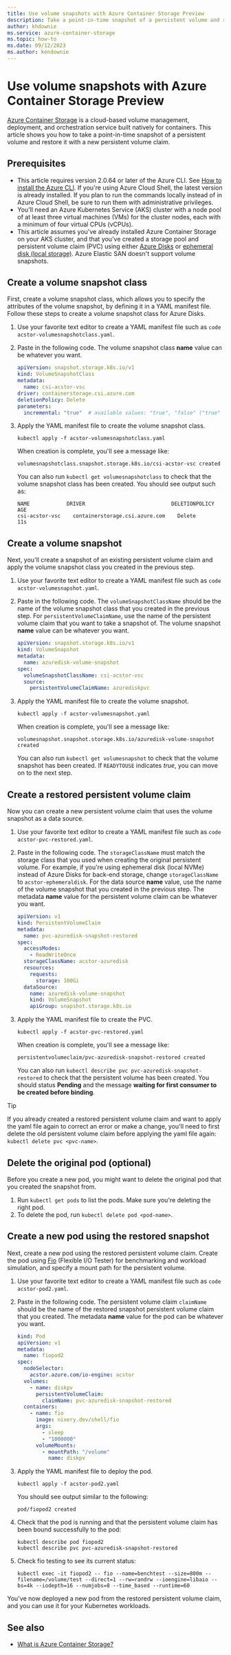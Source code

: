 ```yaml
---
title: Use volume snapshots with Azure Container Storage Preview
description: Take a point-in-time snapshot of a persistent volume and restore it. You'll create a volume snapshot class, take a snapshot, create a restored persistent volume claim, and deploy a new pod. 
author: khdownie
ms.service: azure-container-storage
ms.topic: how-to
ms.date: 09/12/2023
ms.author: kendownie
---
```


# Use volume snapshots with Azure Container Storage Preview
[Azure Container Storage](container-storage-introduction.md) is a cloud-based volume management, deployment, and orchestration service built natively for containers. This article shows you how to take a point-in-time snapshot of a persistent volume and restore it with a new persistent volume claim.

## Prerequisites

- This article requires version 2.0.64 or later of the Azure CLI. See [How to install the Azure CLI](/cli/azure/install-azure-cli). If you're using Azure Cloud Shell, the latest version is already installed. If you plan to run the commands locally instead of in Azure Cloud Shell, be sure to run them with administrative privileges.
- You'll need an Azure Kubernetes Service (AKS) cluster with a node pool of at least three virtual machines (VMs) for the cluster nodes, each with a minimum of four virtual CPUs (vCPUs). 
- This article assumes you've already installed Azure Container Storage on your AKS cluster, and that you've created a storage pool and persistent volume claim (PVC) using either [Azure Disks](use-container-storage-with-managed-disks.md) or [ephemeral disk (local storage)](use-container-storage-with-local-disk.md). Azure Elastic SAN doesn't support volume snapshots.

## Create a volume snapshot class

First, create a volume snapshot class, which allows you to specify the attributes of the volume snapshot, by defining it in a YAML manifest file. Follow these steps to create a volume snapshot class for Azure Disks. 

1. Use your favorite text editor to create a YAML manifest file such as `code acstor-volumesnapshotclass.yaml`.

1. Paste in the following code. The volume snapshot class **name** value can be whatever you want.

   ```yml
   apiVersion: snapshot.storage.k8s.io/v1
   kind: VolumeSnapshotClass
   metadata:
     name: csi-acstor-vsc
   driver: containerstorage.csi.azure.com
   deletionPolicy: Delete
   parameters:
     incremental: "true"  # available values: "true", "false" ("true" by default for Azure Public Cloud, and "false" by default for Azure Stack Cloud)
   ```

1. Apply the YAML manifest file to create the volume snapshot class.
   
   ```azurecli-interactive
   kubectl apply -f acstor-volumesnapshotclass.yaml
   ```
   
   When creation is complete, you'll see a message like:
   
   ```output
   volumesnapshotclass.snapshot.storage.k8s.io/csi-acstor-vsc created
   ```
   
   You can also run `kubectl get volumesnapshotclass` to check that the volume snapshot class has been created. You should see output such as:
   
   ```output
   NAME            DRIVER                            DELETIONPOLICY    AGE
   csi-acstor-vsc	 containerstorage.csi.azure.com	   Delete	           11s
   ```
   
## Create a volume snapshot

Next, you'll create a snapshot of an existing persistent volume claim and apply the volume snapshot class you created in the previous step.

1. Use your favorite text editor to create a YAML manifest file such as `code acstor-volumesnapshot.yaml`.

1. Paste in the following code. The `volumeSnapshotClassName` should be the name of the volume snapshot class that you created in the previous step. For `persistentVolumeClaimName`, use the name of the persistent volume claim that you want to take a snapshot of. The volume snapshot **name** value can be whatever you want.

   ```yml
   apiVersion: snapshot.storage.k8s.io/v1
   kind: VolumeSnapshot
   metadata:
     name: azuredisk-volume-snapshot
   spec:
     volumeSnapshotClassName: csi-acstor-vsc
     source:
       persistentVolumeClaimName: azurediskpvc
   ```

1. Apply the YAML manifest file to create the volume snapshot.
   
   ```azurecli-interactive
   kubectl apply -f acstor-volumesnapshot.yaml
   ```
   
   When creation is complete, you'll see a message like:
   
   ```output
   volumesnapshot.snapshot.storage.k8s.io/azuredisk-volume-snapshot created
   ```
   
   You can also run `kubectl get volumesnapshot` to check that the volume snapshot has been created. If `READYTOUSE` indicates *true*, you can move on to the next step.

## Create a restored persistent volume claim

Now you can create a new persistent volume claim that uses the volume snapshot as a data source.

1. Use your favorite text editor to create a YAML manifest file such as `code acstor-pvc-restored.yaml`.

1. Paste in the following code. The `storageClassName` must match the storage class that you used when creating the original persistent volume. For example, if you're using ephemeral disk (local NVMe) instead of Azure Disks for back-end storage, change `storageClassName` to `acstor-ephemeraldisk`. For the data source **name** value, use the name of the volume snapshot that you created in the previous step. The metadata **name** value for the persistent volume claim can be whatever you want.

   ```yml
   apiVersion: v1
   kind: PersistentVolumeClaim
   metadata:
     name: pvc-azuredisk-snapshot-restored
   spec:
     accessModes:
       - ReadWriteOnce
     storageClassName: acstor-azuredisk
     resources:
       requests:
         storage: 100Gi
     dataSource:
       name: azuredisk-volume-snapshot
       kind: VolumeSnapshot
       apiGroup: snapshot.storage.k8s.io
   ```

1. Apply the YAML manifest file to create the PVC.
   
   ```azurecli-interactive
   kubectl apply -f acstor-pvc-restored.yaml
   ```
   
   When creation is complete, you'll see a message like:
   
   ```output
   persistentvolumeclaim/pvc-azuredisk-snapshot-restored created
   ```
   
   You can also run `kubectl describe pvc pvc-azuredisk-snapshot-restored` to check that the persistent volume has been created. You should status **Pending** and the message **waiting for first consumer to be created before binding**.

> [!TIP]
> If you already created a restored persistent volume claim and want to apply the yaml file again to correct an error or make a change, you'll need to first delete the old persistent volume claim before applying the yaml file again: `kubectl delete pvc <pvc-name>`.

## Delete the original pod (optional)

Before you create a new pod, you might want to delete the original pod that you created the snapshot from.

1. Run `kubectl get pods` to list the pods. Make sure you're deleting the right pod.
1. To delete the pod, run `kubectl delete pod <pod-name>`.

## Create a new pod using the restored snapshot

Next, create a new pod using the restored persistent volume claim. Create the pod using [Fio](https://github.com/axboe/fio) (Flexible I/O Tester) for benchmarking and workload simulation, and specify a mount path for the persistent volume.

1. Use your favorite text editor to create a YAML manifest file such as `code acstor-pod2.yaml`.

1. Paste in the following code. The persistent volume claim `claimName` should be the name of the restored snapshot persistent volume claim that you created. The metadata **name** value for the pod can be whatever you want.

   ```yml
   kind: Pod
   apiVersion: v1
   metadata:
     name: fiopod2
   spec:
     nodeSelector:
       acstor.azure.com/io-engine: acstor
     volumes:
       - name: diskpv
         persistentVolumeClaim:
           claimName: pvc-azuredisk-snapshot-restored
     containers:
       - name: fio
         image: nixery.dev/shell/fio
         args:
           - sleep
           - "1000000"
         volumeMounts:
           - mountPath: "/volume"
             name: diskpv
   ```

1. Apply the YAML manifest file to deploy the pod.
   
   ```azurecli-interactive
   kubectl apply -f acstor-pod2.yaml
   ```
   
   You should see output similar to the following:
   
   ```output
   pod/fiopod2 created
   ```

1. Check that the pod is running and that the persistent volume claim has been bound successfully to the pod:

   ```azurecli-interactive
   kubectl describe pod fiopod2
   kubectl describe pvc pvc-azuredisk-snapshot-restored
   ```

1. Check fio testing to see its current status:

   ```azurecli-interactive
   kubectl exec -it fiopod2 -- fio --name=benchtest --size=800m --filename=/volume/test --direct=1 --rw=randrw --ioengine=libaio --bs=4k --iodepth=16 --numjobs=8 --time_based --runtime=60
   ```

You've now deployed a new pod from the restored persistent volume claim, and you can use it for your Kubernetes workloads.

## See also

- [What is Azure Container Storage?](container-storage-introduction.md)

